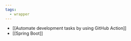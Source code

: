 ```yaml
---
tags:
  - wrapper
---
```

- [[Automate development tasks by using GitHub Action]]
- [[Spring Boot]]
